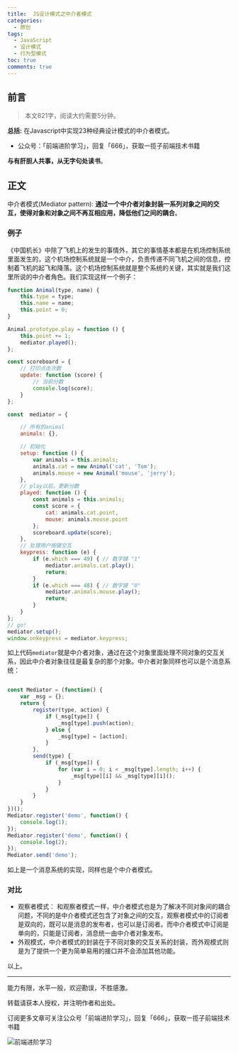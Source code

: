```yaml
---
title:  JS设计模式之中介者模式
categories:
  - 原创
tags:
  - JavaScript
  - 设计模式
  - 行为型模式
toc: true
comments: true
---
```


## 前言

> 本文821字，阅读大约需要5分钟。

**总括:** 在Javascript中实现23种经典设计模式的中介者模式。

- 公众号：「前端进阶学习」，回复「666」，获取一揽子前端技术书籍

**与有肝胆人共事，从无字句处读书**。

<!-- more -->

## 正文

中介者模式(Mediator pattern):   **通过一个中介者对象封装一系列对象之间的交互，使得对象和对象之间不再互相应用，降低他们之间的耦合**。

### 例子

《中国机长》中除了飞机上的发生的事情外，其它的事情基本都是在机场控制系统里面发生的，这个机场控制系统就是一个中介，负责传递不同飞机之间的信息，控制着飞机的起飞和降落。这个机场控制系统就是整个系统的关键，其实就是我们这里所说的中介者角色。我们实现这样一个例子：

```js
function Animal(type, name) {
    this.type = type;
    this.name = name;
    this.point = 0;
}

Animal.prototype.play = function () {
    this.point += 1;
    mediator.played();
};

const scoreboard = {
    // 打印点击次数
    update: function (score) {
        // 当前分数
        console.log(score);
    }
};

const  mediator = {

    // 所有的animal
    animals: {},

    // 初始化
    setup: function () {
        var animals = this.animals;
        animals.cat = new Animal('cat', 'Tom');
        animals.mouse = new Animal('mouse', 'jerry');
    },
    // play以后，更新分数
    played: function () {
        const animals = this.animals;
        const score = {
            cat: animals.cat.point,
            mouse: animals.mouse.point
        };
        scoreboard.update(score);
    },
    // 处理用户按键交互
    keypress: function (e) {
        if (e.which === 49) { // 数字键 "1"
            mediator.animals.cat.play();
            return;
        }
        if (e.which === 48) { // 数字键 "0"
            mediator.animals.mouse.play();
            return;
        }
    }
};
// go!
mediator.setup();
window.onkeypress = mediator.keypress;
```

如上代码`mediator`就是中介者对象，通过在这个对象里面处理不同对象的交互关系，因此中介者对象往往是最复杂的那个对象。中介者对象同样也可以是个消息系统：

```js

const Mediator = (function() {
    var _msg = {};
    return {
        register(type, action) {
            if (_msg[type]) {
                _msg[type].push(action);
            } else {
                _msg[type] = [action];
            }
        },
        send(type) {
            if (_msg[type]) {
                for (var i = 0; i < _msg[type].length; i++) {
                    _msg[type][i] && _msg[type][i]();
                }
            }
        }
    }
})();
Mediator.register('demo', function() {
    console.log(1);
});
Mediator.register('demo', function() {
    console.log(2);
});
Mediator.send('demo');
```

如上是一个消息系统的实现，同样也是个中介者模式。

### 对比

-   观察者模式： 和观察者模式一样，中介者模式也是为了解决不同对象间的耦合问题，不同的是中介者模式还包含了对象之间的交互，观察者模式中的订阅者是双向的，既可以是消息的发布者，也可以是订阅者。而中介者模式中订阅是单向的，只能是订阅者，消息统一由中介者对象发布。
-   外观模式，中介者模式的封装在于不同对象的交互关系的封装，而外观模式则是为了提供一个更为简单易用的接口并不会添加其他功能。

以上。

---

能力有限，水平一般，欢迎勘误，不胜感激。

转载请获本人授权，并注明作者和出处。

订阅更多文章可关注公众号「前端进阶学习」，回复「666」，获取一揽子前端技术书籍

![前端进阶学习](https://image.damonare.cn/qianduanjinjie.png)